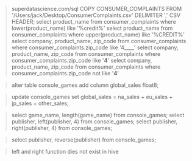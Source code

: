 > superdatascience.com/sql
> COPY CONSUMER_COMPLAINTS FROM '/Users/jack/Desktop/ConsumerComplaints.csv' DELIMITER ',' CSV HEADER;
> select product_name from consumer_complaints where lower(product_name) like '%credit%'
> select product_name from consumer_complaints where upper(product_name) like '%CREDIT%'
>select company, product_name, zip_code from consumer_complaints where consumer_complaints.zip_code like '4____'
> select company, product_name, zip_code from consumer_complaints where consumer_complaints.zip_code like '__4__'
> select company, product_name, zip_code from consumer_complaints where consumer_complaints.zip_code not like '__4__'

> alter table console_games add column  global_sales float8;

> update console_games set global_sales = na_sales + eu_sales +  jp_sales + other_sales;

> select game_name, length(game_name) from console_games;
> select publisher, left(publisher, 4) from console_games; 
> select publisher, right(publisher, 4) from console_games;

> select publisher, reverse(publisher) from console_games;

> left and right function dies not exist in hive


